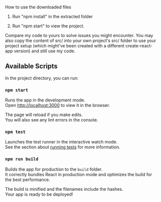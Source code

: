 How to use the downloaded files

1) Run "npm install" in the extracted folder

2) Run "npm start" to view the project.

Compare my code to yours to solve issues you might encounter. 
You may also copy the content of src/ into your own project's src/ folder to use your project setup
 (which might've been created with a different create-react-app version) and still use my code.

## Available Scripts

In the project directory, you can run:

### `npm start`

Runs the app in the development mode.<br>
Open [http://localhost:3000](http://localhost:3000) to view it in the browser.

The page will reload if you make edits.<br>
You will also see any lint errors in the console.

### `npm test`

Launches the test runner in the interactive watch mode.<br>
See the section about [running tests](https://facebook.github.io/create-react-app/docs/running-tests) for more information.

### `npm run build`

Builds the app for production to the `build` folder.<br>
It correctly bundles React in production mode and optimizes the build for the best performance.

The build is minified and the filenames include the hashes.<br>
Your app is ready to be deployed!

